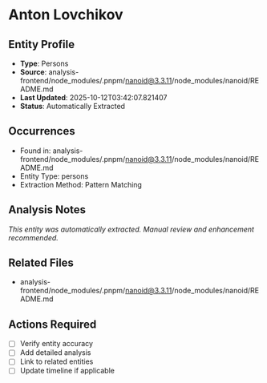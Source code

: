 # Anton Lovchikov

## Entity Profile
- **Type**: Persons
- **Source**: analysis-frontend/node_modules/.pnpm/nanoid@3.3.11/node_modules/nanoid/README.md
- **Last Updated**: 2025-10-12T03:42:07.821407
- **Status**: Automatically Extracted

## Occurrences
- Found in: analysis-frontend/node_modules/.pnpm/nanoid@3.3.11/node_modules/nanoid/README.md
- Entity Type: persons
- Extraction Method: Pattern Matching

## Analysis Notes
*This entity was automatically extracted. Manual review and enhancement recommended.*

## Related Files
- analysis-frontend/node_modules/.pnpm/nanoid@3.3.11/node_modules/nanoid/README.md

## Actions Required
- [ ] Verify entity accuracy
- [ ] Add detailed analysis
- [ ] Link to related entities
- [ ] Update timeline if applicable
